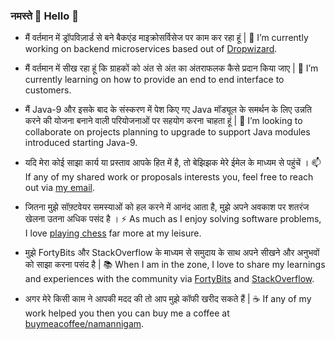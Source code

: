 ### नमस्ते 🙏 Hello 👋

- मैं वर्तमान में ड्रॉपविज़ार्ड से बने बैकएंड माइक्रोसर्विसेज पर काम कर रहा हूं |
  🔭 I’m currently working on backend microservices based out of [Dropwizard](https://github.com/dropwizard/dropwizard).

- मैं वर्तमान में सीख रहा हूं कि ग्राहकों को अंत से अंत का अंतराफलक कैसे प्रदान किया जाए |
  🌱 I’m currently learning on how to provide an end to end interface to customers.

- मैं Java-9 और इसके बाद के संस्करण में पेश किए गए Java मॉड्यूल के समर्थन के लिए उन्नति करने की योजना बनाने वाली परियोजनाओं पर सहयोग करना चाहता हूं |
  👯 I’m looking to collaborate on projects planning to upgrade to support Java modules introduced starting Java-9.

- यदि मेरा कोई साझा कार्य या प्रस्ताव आपके हित में है, तो बेझिझक मेरे ईमेल के माध्यम से पहुंचें ।
  📫 If any of my shared work or proposals interests you, feel free to reach out via [my email](mailto:namannigam12@gmail.com).

- जितना मुझे सॉफ़्टवेयर समस्याओं को हल करने में आनंद आता है, मुझे अपने अवकाश पर शतरंज खेलना उतना अधिक पसंद है ।
  ⚡ As much as I enjoy solving software problems, I love [playing chess](https://www.chess.com/member/namannigam) far more at my leisure.
  
- मुझे FortyBits और StackOverflow के माध्यम से समुदाय के साथ अपने सीखने और अनुभवों को साझा करना पसंद है |
  📚 When I am in the zone, I love to share my learnings and experiences with the community via [FortyBits](https://fortybits.github.io/) and [StackOverflow](https://stackoverflow.com/users/1746118/naman).

- अगर मेरे किसी काम ने आपकी मदद की तो आप मुझे कॉफी खरीद सकते हैं |
  ☕ If any of my work helped you then you can buy me a coffee at [buymeacoffee/namannigam](https://www.buymeacoffee.com/namannigam).
